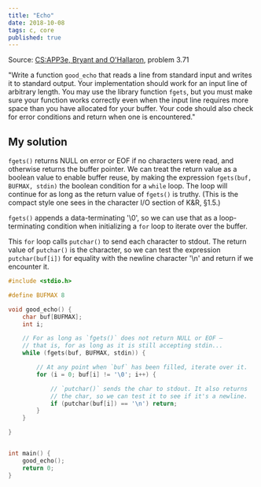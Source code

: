 ```yaml
---
title: "Echo"
date: 2018-10-08
tags: c, core
published: true
---
```


Source: [CS:APP3e, Bryant and O'Hallaron](http://csapp.cs.cmu.edu/), 
problem 3.71

"Write a function `good_echo` that reads a line from standard input
and writes it to standard output. Your implementation should work for
an input line of arbitrary length. You may use the library function
`fgets`, but you must make sure your function works correctly even
when the input line requires more space than you have allocated for
your buffer. Your code should also check for error conditions and
return when one is encountered."

## My solution

`fgets()` returns NULL on error or EOF if no characters were read,
and otherwise returns the buffer pointer. We can treat the return
value as a boolean value to enable buffer reuse, by making the
expression `fgets(buf, BUFMAX, stdin)` the boolean condition for 
a `while` loop. The loop will continue for as long as the return 
value of `fgets()` is truthy. (This is the compact style one sees
in the character I/O section of K&R, §1.5.)

`fgets()` appends a data-terminating '\0', so we can use that as a 
loop-terminating condition when initializing a `for` loop to iterate
over the buffer.

This `for` loop calls `putchar()` to send each character to stdout.
The return value of `putchar()` is the character, so we can test the
expression `putchar(buf[i])` for equality with the newline character
'\n' and return if we encounter it.

```c
#include <stdio.h>

#define BUFMAX 8

void good_echo() {
    char buf[BUFMAX];
    int i;

    // For as long as `fgets()` does not return NULL or EOF —
    // that is, for as long as it is still accepting stdin...
    while (fgets(buf, BUFMAX, stdin)) {

        // At any point when `buf` has been filled, iterate over it.
        for (i = 0; buf[i] != '\0'; i++) {

            // `putchar()` sends the char to stdout. It also returns
            // the char, so we can test it to see if it's a newline.
            if (putchar(buf[i]) == '\n') return;
        }
    }

}


int main() {
    good_echo();
    return 0;
}
```
